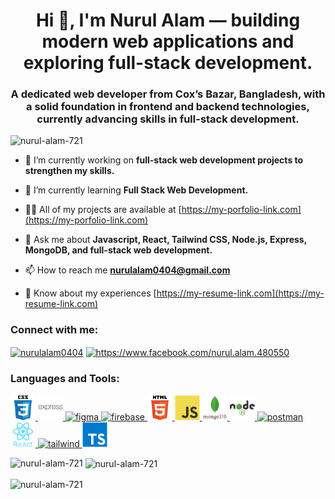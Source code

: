 <h1 align="center">Hi 👋, I'm Nurul Alam — building modern web applications and exploring full-stack development.</h1>
<h3 align="center">A dedicated web developer from Cox’s Bazar, Bangladesh, with a solid foundation in frontend and backend technologies, currently advancing skills in full-stack development.</h3>

<p align="left"> <img src="https://komarev.com/ghpvc/?username=nurul-alam-721&label=Profile%20views&color=0e75b6&style=flat" alt="nurul-alam-721" /> </p>

- 🔭 I’m currently working on **full-stack web development projects to strengthen my skills.**

- 🌱 I’m currently learning **Full Stack Web Development.**

- 👨‍💻 All of my projects are available at [https://my-porfolio-link.com](https://my-porfolio-link.com)

- 💬 Ask me about **Javascript, React, Tailwind CSS, Node.js, Express, MongoDB, and full-stack web development.**

- 📫 How to reach me **nurulalam0404@gmail.com**

- 📄 Know about my experiences [https://my-resume-link.com](https://my-resume-link.com)

<h3 align="left">Connect with me:</h3>
<p align="left">
<a href="https://twitter.com/nurulalam0404" target="blank"><img align="center" src="https://raw.githubusercontent.com/rahuldkjain/github-profile-readme-generator/master/src/images/icons/Social/twitter.svg" alt="nurulalam0404" height="30" width="40" /></a>
<a href="https://fb.com/https://www.facebook.com/nurul.alam.480550" target="blank"><img align="center" src="https://raw.githubusercontent.com/rahuldkjain/github-profile-readme-generator/master/src/images/icons/Social/facebook.svg" alt="https://www.facebook.com/nurul.alam.480550" height="30" width="40" /></a>
</p>

<h3 align="left">Languages and Tools:</h3>
<p align="left"> <a href="https://www.w3schools.com/css/" target="_blank" rel="noreferrer"> <img src="https://raw.githubusercontent.com/devicons/devicon/master/icons/css3/css3-original-wordmark.svg" alt="css3" width="40" height="40"/> </a> <a href="https://expressjs.com" target="_blank" rel="noreferrer"> <img src="https://raw.githubusercontent.com/devicons/devicon/master/icons/express/express-original-wordmark.svg" alt="express" width="40" height="40"/> </a> <a href="https://www.figma.com/" target="_blank" rel="noreferrer"> <img src="https://www.vectorlogo.zone/logos/figma/figma-icon.svg" alt="figma" width="40" height="40"/> </a> <a href="https://firebase.google.com/" target="_blank" rel="noreferrer"> <img src="https://www.vectorlogo.zone/logos/firebase/firebase-icon.svg" alt="firebase" width="40" height="40"/> </a> <a href="https://www.w3.org/html/" target="_blank" rel="noreferrer"> <img src="https://raw.githubusercontent.com/devicons/devicon/master/icons/html5/html5-original-wordmark.svg" alt="html5" width="40" height="40"/> </a> <a href="https://developer.mozilla.org/en-US/docs/Web/JavaScript" target="_blank" rel="noreferrer"> <img src="https://raw.githubusercontent.com/devicons/devicon/master/icons/javascript/javascript-original.svg" alt="javascript" width="40" height="40"/> </a> <a href="https://www.mongodb.com/" target="_blank" rel="noreferrer"> <img src="https://raw.githubusercontent.com/devicons/devicon/master/icons/mongodb/mongodb-original-wordmark.svg" alt="mongodb" width="40" height="40"/> </a> <a href="https://nodejs.org" target="_blank" rel="noreferrer"> <img src="https://raw.githubusercontent.com/devicons/devicon/master/icons/nodejs/nodejs-original-wordmark.svg" alt="nodejs" width="40" height="40"/> </a> <a href="https://postman.com" target="_blank" rel="noreferrer"> <img src="https://www.vectorlogo.zone/logos/getpostman/getpostman-icon.svg" alt="postman" width="40" height="40"/> </a> <a href="https://reactjs.org/" target="_blank" rel="noreferrer"> <img src="https://raw.githubusercontent.com/devicons/devicon/master/icons/react/react-original-wordmark.svg" alt="react" width="40" height="40"/> </a> <a href="https://tailwindcss.com/" target="_blank" rel="noreferrer"> <img src="https://www.vectorlogo.zone/logos/tailwindcss/tailwindcss-icon.svg" alt="tailwind" width="40" height="40"/> </a> <a href="https://www.typescriptlang.org/" target="_blank" rel="noreferrer"> <img src="https://raw.githubusercontent.com/devicons/devicon/master/icons/typescript/typescript-original.svg" alt="typescript" width="40" height="40"/> </a> </p>

<p><img align="left" src="https://github-readme-stats.vercel.app/api/top-langs?username=nurul-alam-721&show_icons=true&locale=en&layout=compact" alt="nurul-alam-721" /></p>

<p>&nbsp;<img align="center" src="https://github-readme-stats.vercel.app/api?username=nurul-alam-721&show_icons=true&locale=en" alt="nurul-alam-721" /></p>

<p><img align="center" src="https://github-readme-streak-stats.herokuapp.com/?user=nurul-alam-721&" alt="nurul-alam-721" /></p>
